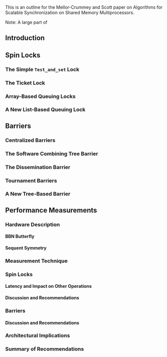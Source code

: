 
This is an outline for the Mellor-Crummey and Scott paper on Algorithms for Scalable Synchronization on Shared Memory Multiprocessors. 

Note: A large part of 
## Introduction 

## Spin Locks

### The Simple `Test_and_set` Lock 

### The Ticket Lock 

### Array-Based Queuing Locks 

### A New List-Based Queuing Lock 

## Barriers 

### Centralized Barriers 

### The Software Combining Tree Barrier 

### The Dissemination Barrier 

### Tournament Barriers 

### A New Tree-Based Barrier 

## Performance Measurements 

### Hardware Description 

#### BBN Butterfly 

#### Sequent Symmetry

### Measurement Technique 

### Spin Locks 

#### Latency and Impact on Other Operations 

#### Discussion and Recommendations 

### Barriers 

#### Discussion and Recommendations 

### Architectural Implications 

### Summary of Recommendations 

